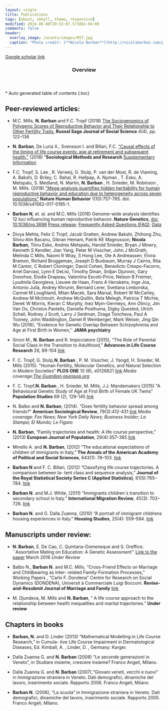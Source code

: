 ```yaml
---
layout: single
title: Publications
tags: [about, Jekyll, theme, responsive]
modified: 2014-08-08T20:53:07.573882-04:00
comments: false
header:
  overlay_image: /assets/images/MIT.jpg
  caption: "Photo credit: [**Nicola Barban**](http://nicolabarban.com/photography)"
---
```

[Google scholar link](http://scholar.google.co.uk/citations?user=cspszw4AAAAJ&hl=en)

<section id="table-of-contents" class="toc">
  <header>
    <h3>Overview</h3>
  </header>
<div id="drawer" markdown="1">
*  Auto generated table of contents
{:toc}
</div>
</section><!-- /#table-of-contents -->

## Peer-reviewed articles:

* M.C. Mills, **N. Barban** and F.C. Tropf (2018) [The Sociogenomics of Polygenic Scores of Reproductive Behavior and Their Relationship to Other Fertility Traits.](https://www.rsfjournal.org/doi/full/10.7758/RSF.2018.4.4.07) **Russel Sage Journal of Social Science**  4(4), pp. 122–136 

* **N. Barban**, De Luna X., Svensson I. and Billari, F.C. [“Causal effects of the timing of life course events: age at retirement and subsequent health."](http://journals.sagepub.com/doi/pdf/10.1177/0049124117729697) (2018) ”**Sociological Methods and Research** [Supplementary Information](http://nicolabarban.com/RetirementSweden/)

* F.C. Tropf, S. Lee , R. Verweij, G. Stulp, P. van der Most, R. de Vlaming, A. Bakshi, D. Briley, C. Rahal, R. Hellpap, A. Nyman , T. Esko, A. Metspalu, S. Medland, N. Martin, **N. Barban** , H. Snieder, M. Robinson , M. Mills. (2018) ["Mega-analysis quantifies hidden heritability for human reproductive behavior and education due to heterogeneity across seven populations"](https://www.gertstulp.com/pdf/2017_Tropf_et_al_Nature%20Human%20Behaviour_Heritability.pdf) **Nature Human Behavior** 1(10):757-765. doi: 10.1038/s41562-017-0195-1.

* **Barban N**, et. al.  and M.C. Mills (2016) Genome-wide analysis identifies 12 loci influencing human reproductive behavior. **Nature Genetics**, [doi: 10.1038/ng.3698](http://www.nature.com/ng/journal/vaop/ncurrent/full/ng.3698.html)	[Press release](http://www.sociogenome.com/data/FAQlanguages); [Frequently Asked Questions (FAQ)](http://www.sociogenome.com/data/NG2016FAQ); [Data](http://www.sociogenome.com/data)

* Divya Mehta, Felix C Tropf, Jacob Gratten, Andrew Bakshi, Zhihong Zhu, Silviu-Alin Bacanu, Gibran Hemani, Patrik KE Magnusson, **Nicola Barban**, Tõnu Esko, Andres Metspalu, Harold Snieder, Bryan J Mowry, Kenneth S Kendler, Jian Yang, Peter M Visscher, John J McGrath, Melinda C Mills, Naomi R Wray, S Hong Lee, Ole A Andreassen, Elvira Bramon, Richard Bruggeman, Joseph D Buxbaum, Murray J Cairns, Rita M Cantor, C Robert Cloninger, David Cohen, Benedicto Crespo-Facorro, Ariel Darvasi, Lynn E DeLisi, Timothy Dinan, Srdjan Djurovic, Gary Donohoe, Elodie Drapeau, Valentina Escott-Price, Nelson B Freimer, Lyudmila Georgieva, Lieuwe de Haan, Frans A Henskens, Inge Joa, Antonio Julià, Andrey Khrunin, Bernard Lerer, Svetlana Limborska, Carmel M Loughland, Milan Macek, Sara Marsal, Robert W McCarley, Andrew M McIntosh, Andrew McQuillin, Bela Melegh, Patricia T Michie, Derek W Morris, Kieran C Murphy, Inez Myin-Germeys, Ann Olincy, Jim Van Os, Christos Pantelis, Danielle Posthuma, Digby Quested, Ulrich Schall, Rodney J Scott, Larry J Seidman, Draga Toncheva, Paul A Tooney, John Waddington, Daniel R Weinberger, Mark Weiser, Jing Qin Wu (2016), “Evidence for Genetic Overlap Between Schizophrenia and Age at First Birth in Women,'' **JAMA psychiatry**

* Sironi M., **N. Barban** and R. Impicciatore (2015), “The Role of Parental Social Class in the Transition to Adulthood,” **Advances in Life Course Research** 26, 89-104 [link](http://www.sciencedirect.com/science/article/pii/S1040260815000532)

* F. C. Tropf, G. Stulp,**N. Barban** , P. M. Visscher, J. Yangd, H. Snieder, M. Mills (2015). "Human Fertility, Molecular Genetics, and Natural Selection in Modern Societies" **PLOS ONE** 10 (6), e0126821  [link](http://www.tandfonline.com/doi/abs/10.1080/00324728.2015.1056823#.ViAIMrwu9_g) 
_Media coverage:[The Guardian](https://www.theguardian.com/science/2015/jun/03/genetics-plays-role-in-deciding-at-what-age-women-have-first-child-says-study);[openpop.org](http://www.openpop.org/?p=1111)_

* F. C. Tropf,**N. Barban** , H. Snieder, M. Mills, J.J. Mandemakers (2015) "A Behavioural Genetic Study of Age at First Birth of Female UK Twins" **Population Studies**  69 (2), 129-145  [link](http://www.tandfonline.com/doi/abs/10.1080/00324728.2015.1056823#.ViAIMrwu9_g)

* N. Balbo and **N. Barban**, (2014). "Does fertility behavior spread among friends?" **American Sociological Review**, 79(3):412-431 [link](http://asr.sagepub.com/content/79/3/412.abstract)
_Media coverage: Fox News; New York Daily News; Business Insider; La Stampa; El Mundo; Le Figaro_

* **N. Barban**, “Family trajectories and health: A life course perspective,” (2013) **European Journal of Population**, 29(4):357-385 [link](http://link.springer.com/article/10.1007%2Fs10680-013-9296-3)

* Minello A. and **N. Barban**, (2012) “The educational expectations of children of immigrants in Italy,” **The Annals of the American Academy of Political and Social Sciences**, 643(1): 78–103. [link](http://ann.sagepub.com/content/643/1/78.full.pdf+html)

* **Barban N** and F. C. Billari, (2012) “Classifying life course trajectories. A comparison between la- tent class and sequence analysis,” **Journal of the Royal Statistical Society Series C (Applied Statistics)**, 61(5):765–784. [link](http://onlinelibrary.wiley.com/doi/10.1111/j.1467-9876.2012.01047.x/abstract?systemMessage=Wiley+Online+Library+will+be+disrupted+on+9+June+from+10%3A00-12%3A00+BST+%2805%3A00-07%3A00+EDT%29+for+essential+maintenance)

* **Barban N.** and M.J. White, (2011) “Immigrants children`s transition to secondary school in Italy.” **International Migration Review**, 45(3): 702–726. [link](http://onlinelibrary.wiley.com/doi/10.1111/j.1747-7379.2011.00863.x/abstract)

* **Barban N.** and G. Dalla Zuanna, (2010) “A portrait of immigrant childrens housing experiences in Italy.” **Housing Studies**, 25(4): 559–584. [link](http://www.tandfonline.com/doi/abs/10.1080/02673031003712053?journalCode=chos20&)


## Manuscripts under review:

* **N. Barban**, E. De Cao, C. Quintana-Domeneque and S. Oreffice. ``Assortative Mating on Education: A Genetic Assessment'' [Link to the paper](http://www.economics.ox.ac.uk/materials/papers/14450/paper-791.pdf) March 2016 _Under Review_

* Balbo N., **Barban N.** and M.C. Mills, “Cross-Friend Effects on Marriage and Childbearing as Inter- related Family-Formation Processes,” Working Papers , “Carlo F. Dondena” Centre for Research on Social Dynamics (DONDENA), Universit ́a Commerciale Luigi Bocconi. **Revise-and-Resubmit Journal of Marriage and Family** [link](http://www.dondena.unibocconi.it/wps/wcm/connect/Cdr/Centro_Dondena/Home/Working+Papers/Working_Paper_56_CdR_Dondena)

* M. Djundeva, M. Mills and **N. Barban**, “ A life course approach to the relationship between health inequalities and marital trajectories.” **Under review**

## Chapters in books
* **Barban, N.** and D. Linder (2013) “Mathematical Modelling in Life Course Research,” in Cumula- tive Life Course Impairment in Dermatological Diseases, Ed. Kimball, A. , Linder, D. , Germany: Karger. 

* Dalla Zuanna G. and **N. Barban** (2008) “Le seconde generazioni in Veneto”, in Studiare insieme, crescere insieme? Franco Angeli, Milano.

* Dalla Zuanna G. and **N. Barban** (2007),“Giovani veneti, vecchi e nuovi” in Immigrazione straniera in Veneto. Dati demografici, dinamiche del lavoro, inserimento sociale. Rapporto 2006. Franco Angeli, Milano

* **Barban N.** (2006), “La scuola” in Immigrazione straniera in Veneto. Dati demografici, dinamiche del lavoro, inserimento sociale. Rapporto 2005. Franco Angeli, Milano.

